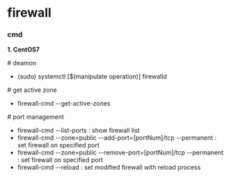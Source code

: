 # firewall

### cmd

**1. CentOS7**

\# deamon

- (sudo) systemctl [$(manipulate operation)] firewalld

\# get active zone

- firewall-cmd --get-active-zones

\# port management

- firewall-cmd --list-ports                                             : show firewall list
- firewall-cmd --zone=public --add-port=[portNum]/tcp --permanent       : set firewall on specified port
- firewall-cmd --zone=public --remove-port=[portNum]/tcp --permanent    : set firewall on specified port
- firewall-cmd --reload                                                 : set modified firewall with reload process